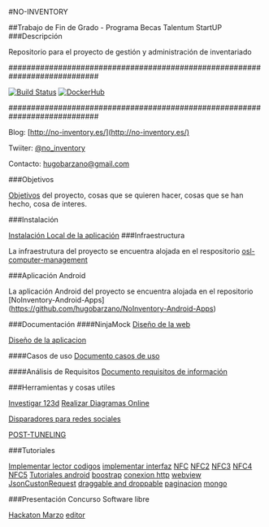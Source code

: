 #NO-INVENTORY

##Trabajo de Fin de Grado - Programa Becas Talentum StartUP
###Descripción

Repositorio para el proyecto de gestión y administración de inventariado


############################################################################

[![Build Status](https://travis-ci.org/hugobarzano/NoInventory.svg?branch=master)](https://travis-ci.org/hugobarzano/NoInventory)
[![DockerHub](https://www.dropbox.com/s/fl5hrbbjm4g2jec/docker_l.png?dl=1)](https://hub.docker.com/r/hugobarzano/)

############################################################################

Blog: [http://no-inventory.es/](http://no-inventory.es/)

Twiiter: [@no_inventory](https://twitter.com/no_inventory)

Contacto: hugobarzano@gmail.com

###Objetivos

[Objetivos](https://github.com/hugobarzano/NoInventory/blob/master/documentacion/objetivos.md) del proyecto, cosas que se quieren hacer, cosas que se han hecho, cosa de interes.  

###Instalación

[Instalación Local de la aplicación](https://github.com/hugobarzano/NoInventory/blob/master/documentacion/instalacion.md)
###Infraestructura

La infraestrutura del proyecto se encuentra alojada en el respositorio [osl-computer-management](https://github.com/hugobarzano/osl-computer-management)

###Aplicación Android

La aplicación Android del proyecto se encuentra alojada en el repositorio [NoInventory-Android-Apps] (https://github.com/hugobarzano/NoInventory-Android-Apps)

###Documentación
####NinjaMock
[Diseño de la web](https://ninjamock.com/s/KDGZS)

[Diseño de la aplicacion](https://ninjamock.com/s/F12ZS)

####Casos de uso
[Documento casos de uso](https://www.dropbox.com/s/90tang9wazsx1vt/casos_uso.odt?dl=1)

####Análisis de Requisitos
[Documento requisitos de información](https://www.dropbox.com/s/ipidn2bou6xmexf/requitos.odt?dl)

###Herramientas y cosas utiles

[Investigar 123d](http://www.123dapp.com/catch)
[Realizar Diagramas Online](https://creately.com/app/?tempID=h165rwt81&login_type=demo#)

[Disparadores para redes sociales](https://ifttt.com/recipes)

[POST-TUNELING](https://baxeico.wordpress.com/2014/06/25/put-and-delete-http-requests-with-django-and-jquery/)

###Tutoriales

[Implementar lector codigos](http://code.tutsplus.com/tutorials/android-sdk-create-a-barcode-reader--mobile-17162)
[implementar interfaz](http://www.androidhive.info/2013/11/android-sliding-menu-using-navigation-drawer/)
[NFC](http://www.jessechen.net/blog/how-to-nfc-on-the-android-platform/)
[NFC2](http://www.creativebloq.com/android/getting-started-nfc-android-5122811)
[NFC3](http://androcode.es/2013/04/nfc-i-explicacion-tutorial-basico-y-sorteo/)
[NFC4](http://code.tutsplus.com/tutorials/reading-nfc-tags-with-android--mobile-17278)
[NFC5](http://www.survivingwithandroid.com/2016/01/how-to-write-nfc-tag-in-android-2.html)
[Tutoriales android](http://www.survivingwithandroid.com/category/android-tutorial/page/6)
[boostrap](http://librosweb.es/libro/bootstrap_3/)
[conexion http](https://danielme.com/tip-android-8-obtener-recursos-web/)
[webview](http://www.desarrollolibre.net/blog/tema/152/android/como-mostrar-paginas-web-con-webview-en-android#.VwPR6UKlilM)
[JsonCustonRequest](http://stackoverflow.com/questions/25948191/send-post-request-using-volley-and-receive-in-php)
[draggable and droppable](http://www.desarrolloweb.com/articulos/ejemplo-drag-drop-jquery.html)
[paginacion](http://www.bootply.com/zT2ZU9DSDM#)
[mongo](http://rafinguer.blogspot.com.es/2014/10/fechas-en-mongodb.html)

###Presentación Concurso Software libre

[Hackaton Marzo](https://www.dropbox.com/s/2z3nephfqtxzdzc/NO-INVENTORY.pdf?dl=1)
[editor](https://scotch.io/tutorials/building-a-real-time-markdown-viewer)
